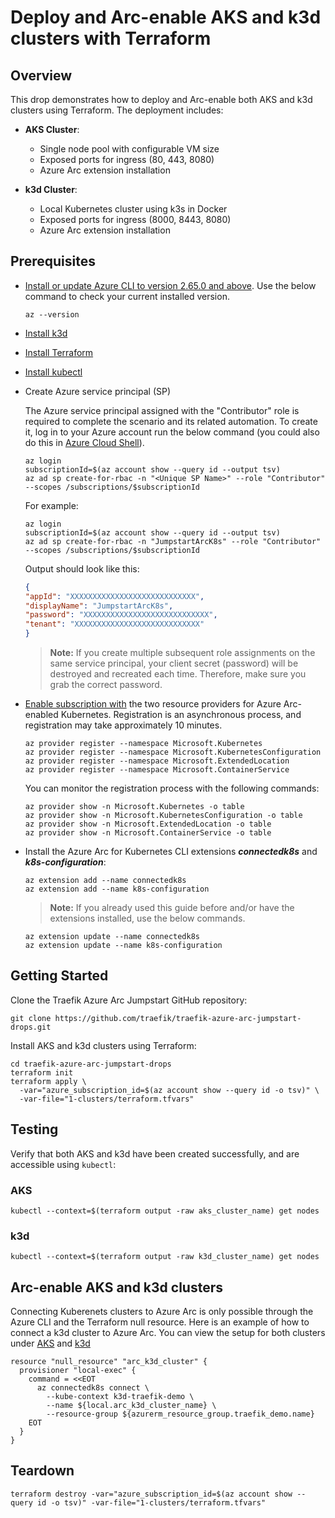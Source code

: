 # Deploy and Arc-enable AKS and k3d clusters with Terraform

## Overview

This drop demonstrates how to deploy and Arc-enable both AKS and k3d clusters using Terraform. The deployment includes:

- **AKS Cluster**:
  - Single node pool with configurable VM size
  - Exposed ports for ingress (80, 443, 8080)
  - Azure Arc extension installation

- **k3d Cluster**:
  - Local Kubernetes cluster using k3s in Docker
  - Exposed ports for ingress (8000, 8443, 8080)
  - Azure Arc extension installation

## Prerequisites

* [Install or update Azure CLI to version 2.65.0 and above](https://learn.microsoft.com/cli/azure/install-azure-cli?view=azure-cli-latest). Use the below command to check your current installed version.

  ```shell
  az --version
  ```

* [Install k3d](https://k3d.io/stable/#installation)

* [Install Terraform](https://learn.hashicorp.com/tutorials/terraform/install-cli)

* [Install kubectl](https://kubernetes.io/docs/tasks/tools/install-kubectl/)

* Create Azure service principal (SP)

  The Azure service principal assigned with the "Contributor" role is required to complete the scenario and its related automation. To create it, log in to your Azure account run the below command (you could also do this in [Azure Cloud Shell](https://shell.azure.com/)).

    ```shell
    az login
    subscriptionId=$(az account show --query id --output tsv)
    az ad sp create-for-rbac -n "<Unique SP Name>" --role "Contributor" --scopes /subscriptions/$subscriptionId
    ```

    For example:

    ```shell
    az login
    subscriptionId=$(az account show --query id --output tsv)
    az ad sp create-for-rbac -n "JumpstartArcK8s" --role "Contributor" --scopes /subscriptions/$subscriptionId
    ```

    Output should look like this:

    ```json
    {
    "appId": "XXXXXXXXXXXXXXXXXXXXXXXXXXXX",
    "displayName": "JumpstartArcK8s",
    "password": "XXXXXXXXXXXXXXXXXXXXXXXXXXXX",
    "tenant": "XXXXXXXXXXXXXXXXXXXXXXXXXXXX"
    }
    ```

    > **Note:** If you create multiple subsequent role assignments on the same service principal, your client secret (password) will be destroyed and recreated each time. Therefore, make sure you grab the correct password.

* [Enable subscription with](https://learn.microsoft.com/azure/azure-resource-manager/management/resource-providers-and-types#register-resource-provider) the two resource providers for Azure Arc-enabled Kubernetes. Registration is an asynchronous process, and registration may take approximately 10 minutes.

  ```shell
  az provider register --namespace Microsoft.Kubernetes
  az provider register --namespace Microsoft.KubernetesConfiguration
  az provider register --namespace Microsoft.ExtendedLocation
  az provider register --namespace Microsoft.ContainerService
  ```

  You can monitor the registration process with the following commands:

  ```shell
  az provider show -n Microsoft.Kubernetes -o table
  az provider show -n Microsoft.KubernetesConfiguration -o table
  az provider show -n Microsoft.ExtendedLocation -o table
  az provider show -n Microsoft.ContainerService -o table
  ```

* Install the Azure Arc for Kubernetes CLI extensions ***connectedk8s*** and ***k8s-configuration***:

  ```shell
  az extension add --name connectedk8s
  az extension add --name k8s-configuration
  ```

  > **Note:** If you already used this guide before and/or have the extensions installed, use the below commands.

  ```shell
  az extension update --name connectedk8s
  az extension update --name k8s-configuration
  ```

## Getting Started

Clone the Traefik Azure Arc Jumpstart GitHub repository:

  ```shell
  git clone https://github.com/traefik/traefik-azure-arc-jumpstart-drops.git
  ```

Install AKS and k3d clusters using Terraform:
  ```shell
  cd traefik-azure-arc-jumpstart-drops
  terraform init
  terraform apply \
    -var="azure_subscription_id=$(az account show --query id -o tsv)" \
    -var-file="1-clusters/terraform.tfvars"
  ```

## Testing

Verify that both AKS and k3d have been created successfully, and are accessible using `kubectl`:

### AKS

  ```shell
  kubectl --context=$(terraform output -raw aks_cluster_name) get nodes
  ```

### k3d

  ```shell
  kubectl --context=$(terraform output -raw k3d_cluster_name) get nodes
  ```

## Arc-enable AKS and k3d clusters

Connecting Kuberenets clusters to Azure Arc is only possible through the Azure CLI and the Terraform null resource. Here is an example of how to connect a k3d cluster to Azure Arc. You can view the setup for both clusters under [AKS](https://github.com/traefik-workshops/traefik-azure-arc-jumpstart-drops/blob/main/aks.tf) and [k3d](https://github.com/traefik-workshops/traefik-azure-arc-jumpstart-drops/blob/main/k3d.tf)

  ```hcl
  resource "null_resource" "arc_k3d_cluster" {
    provisioner "local-exec" {
      command = <<EOT
        az connectedk8s connect \
          --kube-context k3d-traefik-demo \
          --name ${local.arc_k3d_cluster_name} \
          --resource-group ${azurerm_resource_group.traefik_demo.name}
      EOT
    }
  }
  ```

## Teardown

  ```shell
  terraform destroy -var="azure_subscription_id=$(az account show --query id -o tsv)" -var-file="1-clusters/terraform.tfvars"
  ```